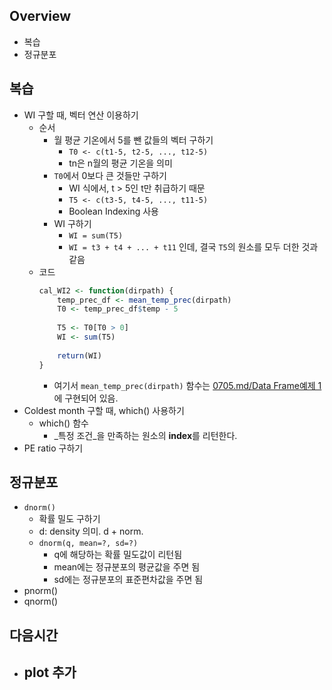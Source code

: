 ## Overview
- 복습
- 정규분포

## 복습
- WI 구할 때, 벡터 연산 이용하기
	- 순서
		- 월 평균 기온에서 5를 뺀 값들의 벡터 구하기
			- `T0 <- c(t1-5, t2-5, ..., t12-5)`
			- tn은 n월의 평균 기온을 의미
		- `T0`에서 0보다 큰 것들만 구하기
			- WI 식에서, t > 5인 t만 취급하기 때문
			- `T5 <- c(t3-5, t4-5, ..., t11-5)`
			- Boolean Indexing 사용
		- WI 구하기
			- `WI = sum(T5)`
			- `WI = t3 + t4 + ... + t11` 인데, 결국 `T5`의 원소를 모두 더한 것과 같음
	- 코드
		```R
		cal_WI2 <- function(dirpath) {
		    temp_prec_df <- mean_temp_prec(dirpath)
		    T0 <- temp_prec_df$temp - 5
		    
		    T5 <- T0[T0 > 0]
		    WI <- sum(T5)
		    
		    return(WI)
		}
		```
		- 여기서 `mean_temp_prec(dirpath)` 함수는 [0705.md/Data Frame예제 1](https://github.com/haekyu/Jiyeon/blob/master/0705/0705.md)에 구현되어 있음.
- Coldest month 구할 때, which() 사용하기
	- which() 함수
		- _특정 조건_을 만족하는 원소의 **index**를 리턴한다.
- PE ratio 구하기

## 정규분포
- `dnorm()`
	- 확률 밀도 구하기
	- d: density 의미. d + norm.
	- `dnorm(q, mean=?, sd=?)`
		- q에 해당하는 확률 밀도값이 리턴됨
		- mean에는 정규분포의 평균값을 주면 됨
		- sd에는 정규분포의 표준편차값을 주면 됨
- pnorm()
- qnorm()

## 다음시간
- plot 추가
	- 